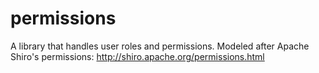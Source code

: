 # permissions
A library that handles user roles and permissions. Modeled after Apache Shiro's permissions: http://shiro.apache.org/permissions.html
